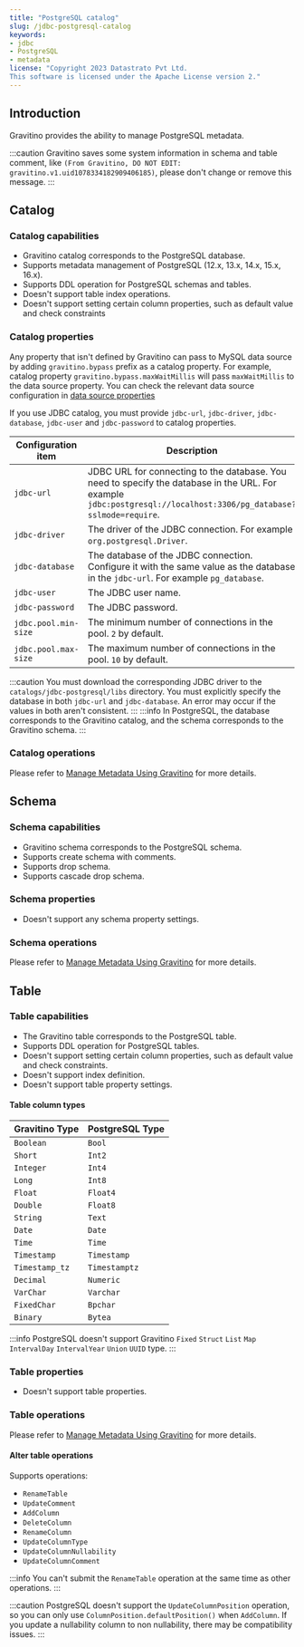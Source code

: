 ```yaml
---
title: "PostgreSQL catalog"
slug: /jdbc-postgresql-catalog
keywords:
- jdbc
- PostgreSQL
- metadata
license: "Copyright 2023 Datastrato Pvt Ltd.
This software is licensed under the Apache License version 2."
---
```


## Introduction

Gravitino provides the ability to manage PostgreSQL metadata.

:::caution
Gravitino saves some system information in schema and table comment, like `(From Gravitino, DO NOT EDIT: gravitino.v1.uid1078334182909406185)`, please don't change or remove this message.
:::

## Catalog

### Catalog capabilities

- Gravitino catalog corresponds to the PostgreSQL database.
- Supports metadata management of PostgreSQL (12.x, 13.x, 14.x, 15.x, 16.x).
- Supports DDL operation for PostgreSQL schemas and tables.
- Doesn't support table index operations.
- Doesn't support setting certain column properties, such as default value and check constraints

### Catalog properties

Any property that isn't defined by Gravitino can pass to MySQL data source by adding `gravitino.bypass` prefix as a catalog property. For example, catalog property `gravitino.bypass.maxWaitMillis` will pass `maxWaitMillis` to the data source property.
You can check the relevant data source configuration in [data source properties](https://commons.apache.org/proper/commons-dbcp/configuration.html)

If you use JDBC catalog, you must provide `jdbc-url`, `jdbc-driver`, `jdbc-database`, `jdbc-user` and `jdbc-password` to catalog properties.

| Configuration item   | Description                                                                                                                                                       | Default value | Required | Since Version |
|----------------------|-------------------------------------------------------------------------------------------------------------------------------------------------------------------|---------------|----------|---------------|
| `jdbc-url`           | JDBC URL for connecting to the database. You need to specify the database in the URL. For example `jdbc:postgresql://localhost:3306/pg_database?sslmode=require`. | (none)        | Yes      | 0.3.0         |
| `jdbc-driver`        | The driver of the JDBC connection. For example `org.postgresql.Driver`.                                                                                           | (none)        | Yes      | 0.3.0         |
| `jdbc-database`      | The database of the JDBC connection. Configure it with the same value as the database in the `jdbc-url`. For example `pg_database`.                             | (none)        | Yes      | 0.3.0         |
| `jdbc-user`          | The JDBC user name.                                                                                                                                               | (none)        | Yes      | 0.3.0         |
| `jdbc-password`      | The JDBC password.                                                                                                                                                | (none)        | Yes      | 0.3.0         |
| `jdbc.pool.min-size` | The minimum number of connections in the pool. `2` by default.                                                                                                    | `2`           | No       | 0.3.0         |
| `jdbc.pool.max-size` | The maximum number of connections in the pool. `10` by default.                                                                                                   | `10`          | No       | 0.3.0         |

:::caution
You must download the corresponding JDBC driver to the `catalogs/jdbc-postgresql/libs` directory.
You must explicitly specify the database in both `jdbc-url` and `jdbc-database`. An error may occur if the values in both aren't consistent.
:::
:::info
In PostgreSQL, the database corresponds to the Gravitino catalog, and the schema corresponds to the Gravitino schema.
:::

### Catalog operations

Please refer to [Manage Metadata Using Gravitino](./manage-metadata-using-gravitino.md#catalog-operations) for more details.

## Schema

### Schema capabilities

- Gravitino schema corresponds to the PostgreSQL schema.
- Supports create schema with comments.
- Supports drop schema.
- Supports cascade drop schema.

### Schema properties

- Doesn't support any schema property settings.

### Schema operations

Please refer to [Manage Metadata Using Gravitino](./manage-metadata-using-gravitino.md#schema-operations) for more details.

## Table

### Table capabilities

- The Gravitino table corresponds to the PostgreSQL table.
- Supports DDL operation for PostgreSQL tables.
- Doesn't support setting certain column properties, such as default value and check constraints.
- Doesn't support index definition.
- Doesn't support table property settings.

#### Table column types

| Gravitino Type | PostgreSQL Type |
|----------------|-----------------|
| `Boolean`      | `Bool`          |
| `Short`        | `Int2`          |
| `Integer`      | `Int4`          |
| `Long`         | `Int8`          |
| `Float`        | `Float4`        |
| `Double`       | `Float8`        |
| `String`       | `Text`          |
| `Date`         | `Date`          |
| `Time`         | `Time`          |
| `Timestamp`    | `Timestamp`     |
| `Timestamp_tz` | `Timestamptz`   |
| `Decimal`      | `Numeric`       |
| `VarChar`      | `Varchar`       |
| `FixedChar`    | `Bpchar`        |
| `Binary`       | `Bytea`         |

:::info
PostgreSQL doesn't support Gravitino `Fixed` `Struct` `List` `Map` `IntervalDay` `IntervalYear` `Union` `UUID` type.
:::

### Table properties

- Doesn't support table properties.

### Table operations

Please refer to [Manage Metadata Using Gravitino](./manage-metadata-using-gravitino.md#table-operations) for more details.

#### Alter table operations

Supports operations:

- `RenameTable`
- `UpdateComment`
- `AddColumn`
- `DeleteColumn`
- `RenameColumn`
- `UpdateColumnType`
- `UpdateColumnNullability`
- `UpdateColumnComment`

:::info
You can't submit the `RenameTable` operation at the same time as other operations.
:::

:::caution
PostgreSQL doesn't support the `UpdateColumnPosition` operation, so you can only use `ColumnPosition.defaultPosition()` when `AddColumn`.
If you update a nullability column to non nullability, there may be compatibility issues.
:::
